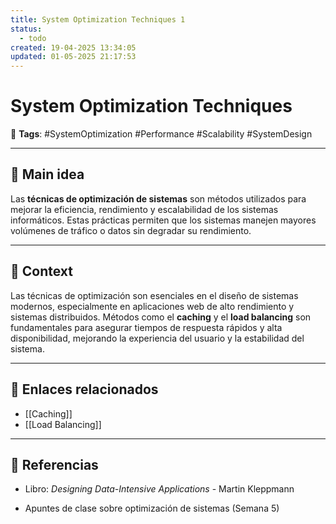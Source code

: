 ```yaml
---
title: System Optimization Techniques 1
status:
  - todo
created: 19-04-2025 13:34:05
updated: 01-05-2025 21:17:53
---
```


# System Optimization Techniques

🔖 **Tags**: #SystemOptimization #Performance #Scalability #SystemDesign

---

## 🧠 Main idea

Las **técnicas de optimización de sistemas** son métodos utilizados para mejorar la eficiencia, rendimiento y escalabilidad de los sistemas informáticos. Estas prácticas permiten que los sistemas manejen mayores volúmenes de tráfico o datos sin degradar su rendimiento.

---

## 🧩 Context

Las técnicas de optimización son esenciales en el diseño de sistemas modernos, especialmente en aplicaciones web de alto rendimiento y sistemas distribuidos. Métodos como el **caching** y el **load balancing** son fundamentales para asegurar tiempos de respuesta rápidos y alta disponibilidad, mejorando la experiencia del usuario y la estabilidad del sistema.

---

## 🔗 Enlaces relacionados

- [[Caching]]
- [[Load Balancing]]

---

## 📘 Referencias

- Libro: _Designing Data-Intensive Applications_ - Martin Kleppmann
    
- Apuntes de clase sobre optimización de sistemas (Semana 5)